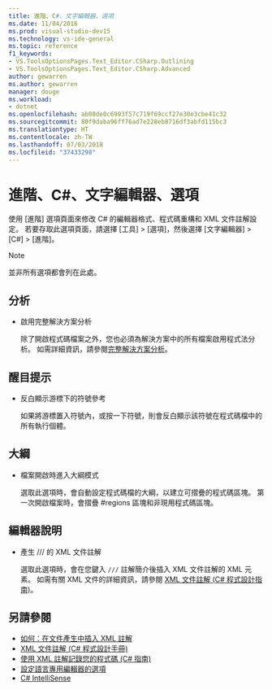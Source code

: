 ```yaml
---
title: 進階、C#、文字編輯器、選項
ms.date: 11/04/2016
ms.prod: visual-studio-dev15
ms.technology: vs-ide-general
ms.topic: reference
f1_keywords:
- VS.ToolsOptionsPages.Text_Editor.CSharp.Outlining
- VS.ToolsOptionsPages.Text_Editor.CSharp.Advanced
author: gewarren
ms.author: gewarren
manager: douge
ms.workload:
- dotnet
ms.openlocfilehash: ab08de0c6993f57c719f69ccf27e30e3cbe41c32
ms.sourcegitcommit: 80f9daba96ff76ad7e228eb8716df3abfd115bc3
ms.translationtype: HT
ms.contentlocale: zh-TW
ms.lasthandoff: 07/03/2018
ms.locfileid: "37433298"
---
```

# <a name="options-text-editor-c-advanced"></a>進階、C#、文字編輯器、選項

使用 [進階] 選項頁面來修改 C# 的編輯器格式、程式碼重構和 XML 文件註解設定。 若要存取此選項頁面，請選擇 [工具] > [選項]，然後選擇 [文字編輯器] > [C#] > [進階]。

> [!NOTE]
> 並非所有選項都會列在此處。

## <a name="analysis"></a>分析

- 啟用完整解決方案分析

   除了開啟程式碼檔案之外，您也必須為解決方案中的所有檔案啟用程式法分析。 如需詳細資訊，請參閱[完整解決方案分析](../../code-quality/how-to-enable-and-disable-full-solution-analysis-for-managed-code.md)。

## <a name="highlighting"></a>醒目提示

- 反白顯示游標下的符號參考

   如果將游標置入符號內，或按一下符號，則會反白顯示該符號在程式碼檔中的所有執行個體。

## <a name="outlining"></a>大綱

- 檔案開啟時進入大綱模式

   選取此選項時，會自動設定程式碼檔的大綱，以建立可摺疊的程式碼區塊。 第一次開啟檔案時，會摺疊 #regions 區塊和非現用程式碼區塊。

## <a name="editor-help"></a>編輯器說明

- 產生 /// 的 XML 文件註解

   選取此選項時，會在您鍵入 `///` 註解簡介後插入 XML 文件註解的 XML 元素。 如需有關 XML 文件的詳細資訊，請參閱 [XML 文件註解 (C# 程式設計指南)](/dotnet/csharp/programming-guide/xmldoc/xml-documentation-comments)。

## <a name="see-also"></a>另請參閱

- [如何：在文件產生中插入 XML 註解](../../ide/reference/generate-xml-documentation-comments.md)
- [XML 文件註解 (C# 程式設計手冊)](/dotnet/csharp/programming-guide/xmldoc/xml-documentation-comments)
- [使用 XML 註解記錄您的程式碼 (C# 指南)](/dotnet/csharp/codedoc)
- [設定語言專用編輯器的選項](../../ide/reference/setting-language-specific-editor-options.md)
- [C# IntelliSense](../../ide/visual-csharp-intellisense.md)